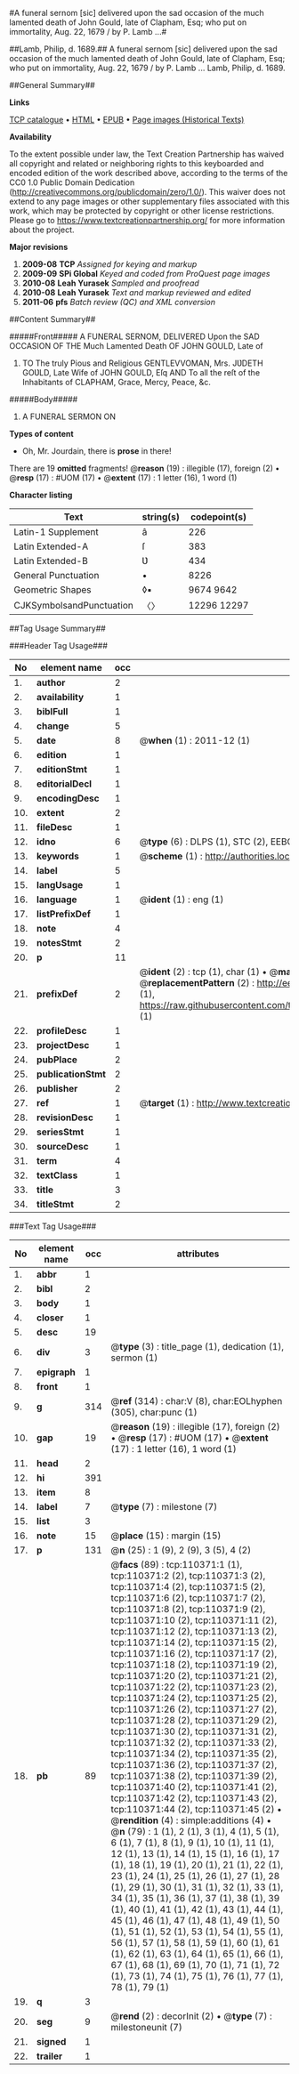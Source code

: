 #A funeral sernom [sic] delivered upon the sad occasion of the much lamented death of John Gould, late of Clapham, Esq; who put on immortality, Aug. 22, 1679 / by P. Lamb ...#

##Lamb, Philip, d. 1689.##
A funeral sernom [sic] delivered upon the sad occasion of the much lamented death of John Gould, late of Clapham, Esq; who put on immortality, Aug. 22, 1679 / by P. Lamb ...
Lamb, Philip, d. 1689.

##General Summary##

**Links**

[TCP catalogue](http://www.ota.ox.ac.uk/tcp/)  • 
[HTML](http://tei.it.ox.ac.uk/tcp/Texts-HTML/free/A48/A48444.html)  • 
[EPUB](http://tei.it.ox.ac.uk/tcp/Texts-EPUB/free/A48/A48444.epub) • 
[Page images (Historical Texts)](https://historicaltexts.jisc.ac.uk/eebo-31355265e)

**Availability**

To the extent possible under law, the Text Creation Partnership has waived all copyright and related or neighboring rights to this keyboarded and encoded edition of the work described above, according to the terms of the CC0 1.0 Public Domain Dedication (http://creativecommons.org/publicdomain/zero/1.0/). This waiver does not extend to any page images or other supplementary files associated with this work, which may be protected by copyright or other license restrictions. Please go to https://www.textcreationpartnership.org/ for more information about the project.

**Major revisions**

1. __2009-08__ __TCP__ *Assigned for keying and markup*
1. __2009-09__ __SPi Global__ *Keyed and coded from ProQuest page images*
1. __2010-08__ __Leah Yurasek__ *Sampled and proofread*
1. __2010-08__ __Leah Yurasek__ *Text and markup reviewed and edited*
1. __2011-06__ __pfs__ *Batch review (QC) and XML conversion*

##Content Summary##

#####Front#####
A FUNERAL SERNOM, DELIVERED Upon the SAD OCCASION OF THE Much Lamented Death OF JOHN GOULD, Late of 
1. TO The truly Pious and Religious GENTLEVVOMAN, Mrs. JƲDETH GOƲLD, Late Wife of JOHN GOULD, Eſq AND To all the reſt of the Inhabitants of CLAPHAM, Grace, Mercy, Peace, &c.

#####Body#####

1. A FUNERAL SERMON ON

**Types of content**

  * Oh, Mr. Jourdain, there is **prose** in there!

There are 19 **omitted** fragments! 
 @__reason__ (19) : illegible (17), foreign (2)  •  @__resp__ (17) : #UOM (17)  •  @__extent__ (17) : 1 letter (16), 1 word (1)

**Character listing**


|Text|string(s)|codepoint(s)|
|---|---|---|
|Latin-1 Supplement|â|226|
|Latin Extended-A|ſ|383|
|Latin Extended-B|Ʋ|434|
|General Punctuation|•|8226|
|Geometric Shapes|◊▪|9674 9642|
|CJKSymbolsandPunctuation|〈〉|12296 12297|

##Tag Usage Summary##

###Header Tag Usage###

|No|element name|occ|attributes|
|---|---|---|---|
|1.|__author__|2||
|2.|__availability__|1||
|3.|__biblFull__|1||
|4.|__change__|5||
|5.|__date__|8| @__when__ (1) : 2011-12 (1)|
|6.|__edition__|1||
|7.|__editionStmt__|1||
|8.|__editorialDecl__|1||
|9.|__encodingDesc__|1||
|10.|__extent__|2||
|11.|__fileDesc__|1||
|12.|__idno__|6| @__type__ (6) : DLPS (1), STC (2), EEBO-CITATION (1), OCLC (1), VID (1)|
|13.|__keywords__|1| @__scheme__ (1) : http://authorities.loc.gov/ (1)|
|14.|__label__|5||
|15.|__langUsage__|1||
|16.|__language__|1| @__ident__ (1) : eng (1)|
|17.|__listPrefixDef__|1||
|18.|__note__|4||
|19.|__notesStmt__|2||
|20.|__p__|11||
|21.|__prefixDef__|2| @__ident__ (2) : tcp (1), char (1)  •  @__matchPattern__ (2) : ([0-9\-]+):([0-9IVX]+) (1), (.+) (1)  •  @__replacementPattern__ (2) : http://eebo.chadwyck.com/downloadtiff?vid=$1&page=$2 (1), https://raw.githubusercontent.com/textcreationpartnership/Texts/master/tcpchars.xml#$1 (1)|
|22.|__profileDesc__|1||
|23.|__projectDesc__|1||
|24.|__pubPlace__|2||
|25.|__publicationStmt__|2||
|26.|__publisher__|2||
|27.|__ref__|1| @__target__ (1) : http://www.textcreationpartnership.org/docs/. (1)|
|28.|__revisionDesc__|1||
|29.|__seriesStmt__|1||
|30.|__sourceDesc__|1||
|31.|__term__|4||
|32.|__textClass__|1||
|33.|__title__|3||
|34.|__titleStmt__|2||


###Text Tag Usage###

|No|element name|occ|attributes|
|---|---|---|---|
|1.|__abbr__|1||
|2.|__bibl__|2||
|3.|__body__|1||
|4.|__closer__|1||
|5.|__desc__|19||
|6.|__div__|3| @__type__ (3) : title_page (1), dedication (1), sermon (1)|
|7.|__epigraph__|1||
|8.|__front__|1||
|9.|__g__|314| @__ref__ (314) : char:V (8), char:EOLhyphen (305), char:punc (1)|
|10.|__gap__|19| @__reason__ (19) : illegible (17), foreign (2)  •  @__resp__ (17) : #UOM (17)  •  @__extent__ (17) : 1 letter (16), 1 word (1)|
|11.|__head__|2||
|12.|__hi__|391||
|13.|__item__|8||
|14.|__label__|7| @__type__ (7) : milestone (7)|
|15.|__list__|3||
|16.|__note__|15| @__place__ (15) : margin (15)|
|17.|__p__|131| @__n__ (25) : 1 (9), 2 (9), 3 (5), 4 (2)|
|18.|__pb__|89| @__facs__ (89) : tcp:110371:1 (1), tcp:110371:2 (2), tcp:110371:3 (2), tcp:110371:4 (2), tcp:110371:5 (2), tcp:110371:6 (2), tcp:110371:7 (2), tcp:110371:8 (2), tcp:110371:9 (2), tcp:110371:10 (2), tcp:110371:11 (2), tcp:110371:12 (2), tcp:110371:13 (2), tcp:110371:14 (2), tcp:110371:15 (2), tcp:110371:16 (2), tcp:110371:17 (2), tcp:110371:18 (2), tcp:110371:19 (2), tcp:110371:20 (2), tcp:110371:21 (2), tcp:110371:22 (2), tcp:110371:23 (2), tcp:110371:24 (2), tcp:110371:25 (2), tcp:110371:26 (2), tcp:110371:27 (2), tcp:110371:28 (2), tcp:110371:29 (2), tcp:110371:30 (2), tcp:110371:31 (2), tcp:110371:32 (2), tcp:110371:33 (2), tcp:110371:34 (2), tcp:110371:35 (2), tcp:110371:36 (2), tcp:110371:37 (2), tcp:110371:38 (2), tcp:110371:39 (2), tcp:110371:40 (2), tcp:110371:41 (2), tcp:110371:42 (2), tcp:110371:43 (2), tcp:110371:44 (2), tcp:110371:45 (2)  •  @__rendition__ (4) : simple:additions (4)  •  @__n__ (79) : 1 (1), 2 (1), 3 (1), 4 (1), 5 (1), 6 (1), 7 (1), 8 (1), 9 (1), 10 (1), 11 (1), 12 (1), 13 (1), 14 (1), 15 (1), 16 (1), 17 (1), 18 (1), 19 (1), 20 (1), 21 (1), 22 (1), 23 (1), 24 (1), 25 (1), 26 (1), 27 (1), 28 (1), 29 (1), 30 (1), 31 (1), 32 (1), 33 (1), 34 (1), 35 (1), 36 (1), 37 (1), 38 (1), 39 (1), 40 (1), 41 (1), 42 (1), 43 (1), 44 (1), 45 (1), 46 (1), 47 (1), 48 (1), 49 (1), 50 (1), 51 (1), 52 (1), 53 (1), 54 (1), 55 (1), 56 (1), 57 (1), 58 (1), 59 (1), 60 (1), 61 (1), 62 (1), 63 (1), 64 (1), 65 (1), 66 (1), 67 (1), 68 (1), 69 (1), 70 (1), 71 (1), 72 (1), 73 (1), 74 (1), 75 (1), 76 (1), 77 (1), 78 (1), 79 (1)|
|19.|__q__|3||
|20.|__seg__|9| @__rend__ (2) : decorInit (2)  •  @__type__ (7) : milestoneunit (7)|
|21.|__signed__|1||
|22.|__trailer__|1||
